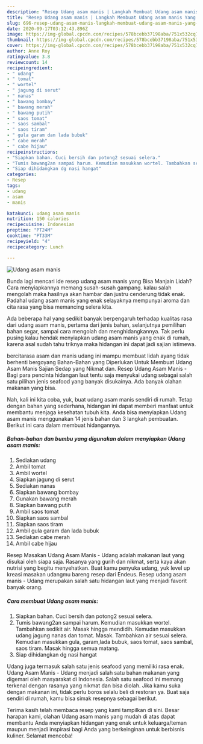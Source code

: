 ```yaml
---
description: "Resep Udang asam manis | Langkah Membuat Udang asam manis Yang Enak dan Simpel"
title: "Resep Udang asam manis | Langkah Membuat Udang asam manis Yang Enak dan Simpel"
slug: 696-resep-udang-asam-manis-langkah-membuat-udang-asam-manis-yang-enak-dan-simpel
date: 2020-09-17T03:12:43.896Z
image: https://img-global.cpcdn.com/recipes/578bcebb37198aba/751x532cq70/udang-asam-manis-foto-resep-utama.jpg
thumbnail: https://img-global.cpcdn.com/recipes/578bcebb37198aba/751x532cq70/udang-asam-manis-foto-resep-utama.jpg
cover: https://img-global.cpcdn.com/recipes/578bcebb37198aba/751x532cq70/udang-asam-manis-foto-resep-utama.jpg
author: Anne Roy
ratingvalue: 3.8
reviewcount: 14
recipeingredient:
- " udang"
- " tomat"
- " wortel"
- " jagung di serut"
- " nanas"
- " bawang bombay"
- " bawang merah"
- " bawang putih"
- " saos tomat"
- " saos sambal"
- " saos tiram"
- " gula garam dan lada bubuk"
- " cabe merah"
- " cabe hijau"
recipeinstructions:
- "Siapkan bahan. Cuci bersih dan potong2 sesuai selera."
- "Tumis bawang2an sampai harum. Kemudian masukkan wortel. Tambahkan sedikit air. Masak hingga mendidih. Kemudan masukkan udang jagung nanas dan tomat. Masak. Tambahkan air sesuai selera. Kemudian masukkan gula, garam,lada bubuk, saos tomat, saos sambal, saos tiram. Masak hingga semua matang."
- "Siap dihidangkan dg nasi hangat"
categories:
- Resep
tags:
- udang
- asam
- manis

katakunci: udang asam manis 
nutrition: 150 calories
recipecuisine: Indonesian
preptime: "PT24M"
cooktime: "PT33M"
recipeyield: "4"
recipecategory: Lunch

---
```



![Udang asam manis](https://img-global.cpcdn.com/recipes/578bcebb37198aba/751x532cq70/udang-asam-manis-foto-resep-utama.jpg)

Bunda lagi mencari ide resep udang asam manis yang Bisa Manjain Lidah? Cara menyiapkannya memang susah-susah gampang. kalau salah mengolah maka hasilnya akan hambar dan justru cenderung tidak enak. Padahal udang asam manis yang enak selayaknya mempunyai aroma dan cita rasa yang bisa memancing selera kita.

Ada beberapa hal yang sedikit banyak berpengaruh terhadap kualitas rasa dari udang asam manis, pertama dari jenis bahan, selanjutnya pemilihan bahan segar, sampai cara mengolah dan menghidangkannya. Tak perlu pusing kalau hendak menyiapkan udang asam manis yang enak di rumah, karena asal sudah tahu triknya maka hidangan ini dapat jadi sajian istimewa.

bercitarasa asam dan manis udang ini mampu membuat lidah ayang tidak berhenti bergoyang Bahan-Bahan yang Diperlukan Untuk Membuat Udang Asam Manis Sajian Sedap yang Nikmat dan. Resep Udang Asam Manis - Bagi para pencinta hidangan laut tentu saja menyukai udang sebagai salah satu pilihan jenis seafood yang banyak disukainya. Ada banyak olahan makanan yang bisa.


Nah, kali ini kita coba, yuk, buat udang asam manis sendiri di rumah. Tetap dengan bahan yang sederhana, hidangan ini dapat memberi manfaat untuk membantu menjaga kesehatan tubuh kita. Anda bisa menyiapkan Udang asam manis menggunakan 14 jenis bahan dan 3 langkah pembuatan. Berikut ini cara dalam membuat hidangannya.

<!--inarticleads1-->

##### Bahan-bahan dan bumbu yang digunakan dalam menyiapkan Udang asam manis:

1. Sediakan  udang
1. Ambil  tomat
1. Ambil  wortel
1. Siapkan  jagung di serut
1. Sediakan  nanas
1. Siapkan  bawang bombay
1. Gunakan  bawang merah
1. Siapkan  bawang putih
1. Ambil  saos tomat
1. Siapkan  saos sambal
1. Siapkan  saos tiram
1. Ambil  gula garam dan lada bubuk
1. Sediakan  cabe merah
1. Ambil  cabe hijau


Resep Masakan Udang Asam Manis - Udang adalah makanan laut yang disukai oleh siapa saja. Rasanya yang gurih dan nikmat, serta kaya akan nutrisi yang begitu menyehatkan. Buat kamu penyuka udang, yuk level up kreasi masakan udangmu bareng resep dari Endeus. Resep udang asam manis - Udang merupakan salah satu hidangan laut yang menjadi favorit banyak orang. 

<!--inarticleads2-->

##### Cara membuat Udang asam manis:

1. Siapkan bahan. Cuci bersih dan potong2 sesuai selera.
1. Tumis bawang2an sampai harum. Kemudian masukkan wortel. Tambahkan sedikit air. Masak hingga mendidih. Kemudan masukkan udang jagung nanas dan tomat. Masak. Tambahkan air sesuai selera. Kemudian masukkan gula, garam,lada bubuk, saos tomat, saos sambal, saos tiram. Masak hingga semua matang.
1. Siap dihidangkan dg nasi hangat


Udang juga termasuk salah satu jenis seafood yang memiliki rasa enak. Udang Asam Manis - Udang menjadi salah satu bahan makanan yang digemari oleh masyarakat di Indonesia. Salah satu seafood ini memang terkenal dengan rasanya yang nikmat dan bisa diolah. Jika kamu suka dengan makanan ini, tidak perlu boros selalu beli di restoran ya. Buat saja sendiri di rumah, kamu bisa simak resepnya sebagai berikut. 

Terima kasih telah membaca resep yang kami tampilkan di sini. Besar harapan kami, olahan Udang asam manis yang mudah di atas dapat membantu Anda menyiapkan hidangan yang enak untuk keluarga/teman maupun menjadi inspirasi bagi Anda yang berkeinginan untuk berbisnis kuliner. Selamat mencoba!
